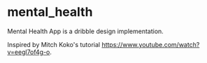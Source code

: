 # mental_health

Mental Health App is a dribble design implementation.

Inspired by Mitch Koko's tutorial <https://www.youtube.com/watch?v=eegl7of4g-o>.
